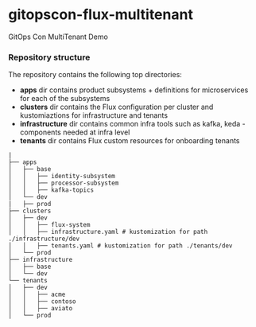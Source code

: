 # gitopscon-flux-multitenant
GitOps Con MultiTenant Demo

### Repository structure


The repository contains the following top directories:

- **apps** dir contains product subsystems + definitions for microservices for each of the subsystems
- **clusters** dir contains the Flux configuration per cluster and kustomiaztions for infrastructure and tenants
- **infrastructure** dir contains common infra tools such as kafka, keda - components needed at infra level
- **tenants** dir contains Flux custom resources for onboarding tenants
```
|
├── apps
│   ├── base
│   │   ├── identity-subsystem
│   │   ├── processor-subsystem
│   │   ├── kafka-topics
│   └── dev
|   ├── prod
├── clusters
│   ├── dev
│   │   ├── flux-system
│   │   ├── infrastructure.yaml # kustomization for path ./infrastructure/dev
│   │   ├── tenants.yaml # kustomization for path ./tenants/dev
│   └── prod
├── infrastructure
│   ├── base
│   └── dev
└── tenants
│   ├── dev
│   │   ├── acme
│   │   ├── contoso
│   │   ├── aviato
│   └── prod
```
